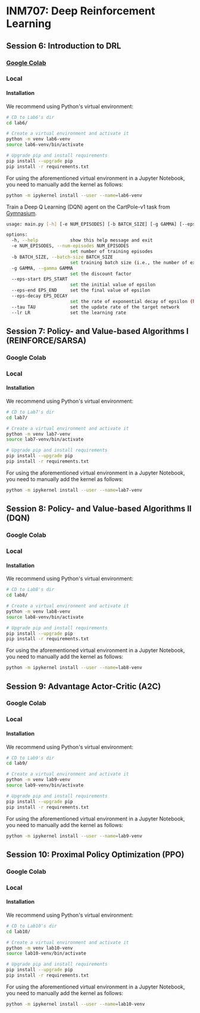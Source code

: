# INM707: Deep Reinforcement Learning



## Session 6: Introduction to DRL

### [Google Colab](https://colab.research.google.com/drive/142SLDs2LuuYQP50B3naQsrMDgy0e09Ps?usp=sharing)

### Local

#### Installation

We recommend using Python's virtual environment:

```bash
# CD to Lab6's dir
cd lab6/

# Create a virtual environment and activate it
python -m venv lab6-venv
source lab6-venv/bin/activate

# Upgrade pip and install requirements
pip install --upgrade pip
pip install -r requirements.txt
```

For using the aforementioned virtual environment in a Jupyter Notebook, you need to manually add the kernel as follows:

```bash
python -m ipykernel install --user --name=lab6-venv
```



Train a Deep Q Learning (DQN) agent on the CartPole-v1 task from [Gymnasium](https://gymnasium.farama.org).

```bash
usage: main.py [-h] [-e NUM_EPISODES] [-b BATCH_SIZE] [-g GAMMA] [--eps-start EPS_START] [--eps-end EPS_END] [--eps-decay EPS_DECAY] [--tau TAU] [--lr LR]

options:
  -h, --help            show this help message and exit
  -e NUM_EPISODES, --num-episodes NUM_EPISODES
                        set number of training episodes
  -b BATCH_SIZE, --batch-size BATCH_SIZE
                        set training batch size (i.e., the number of experiences sampled from the replay memory)
  -g GAMMA, --gamma GAMMA
                        set the discount factor
  --eps-start EPS_START
                        set the initial value of epsilon
  --eps-end EPS_END     set the final value of epsilon
  --eps-decay EPS_DECAY
                        set the rate of exponential decay of epsilon (higher meaning a slower decay)
  --tau TAU             set the update rate of the target network
  --lr LR               set the learning rate
```





## Session 7: Policy- and Value-based Algorithms I (REINFORCE/SARSA)

### Google Colab

### Local

#### Installation

We recommend using Python's virtual environment:

```bash
# CD to Lab7's dir
cd lab7/

# Create a virtual environment and activate it
python -m venv lab7-venv
source lab7-venv/bin/activate

# Upgrade pip and install requirements
pip install --upgrade pip
pip install -r requirements.txt
```

For using the aforementioned virtual environment in a Jupyter Notebook, you need to manually add the kernel as follows:

```bash
python -m ipykernel install --user --name=lab7-venv
```





## Session 8: Policy- and Value-based Algorithms II (DQN)

### Google Colab

### Local

#### Installation

We recommend using Python's virtual environment:

```bash
# CD to Lab8's dir
cd lab8/

# Create a virtual environment and activate it
python -m venv lab8-venv
source lab8-venv/bin/activate

# Upgrade pip and install requirements
pip install --upgrade pip
pip install -r requirements.txt
```

For using the aforementioned virtual environment in a Jupyter Notebook, you need to manually add the kernel as follows:

```bash
python -m ipykernel install --user --name=lab8-venv
```





## Session 9: Advantage Actor-Critic (A2C)

### Google Colab

### Local

#### Installation

We recommend using Python's virtual environment:

```bash
# CD to Lab9's dir
cd lab9/

# Create a virtual environment and activate it
python -m venv lab9-venv
source lab9-venv/bin/activate

# Upgrade pip and install requirements
pip install --upgrade pip
pip install -r requirements.txt
```

For using the aforementioned virtual environment in a Jupyter Notebook, you need to manually add the kernel as follows:

```bash
python -m ipykernel install --user --name=lab9-venv
```





## Session 10: Proximal Policy Optimization (PPO)

### Google Colab

### Local

#### Installation

We recommend using Python's virtual environment:

```bash
# CD to Lab10's dir
cd lab10/

# Create a virtual environment and activate it
python -m venv lab10-venv
source lab10-venv/bin/activate

# Upgrade pip and install requirements
pip install --upgrade pip
pip install -r requirements.txt
```

For using the aforementioned virtual environment in a Jupyter Notebook, you need to manually add the kernel as follows:

```bash
python -m ipykernel install --user --name=lab10-venv
```
